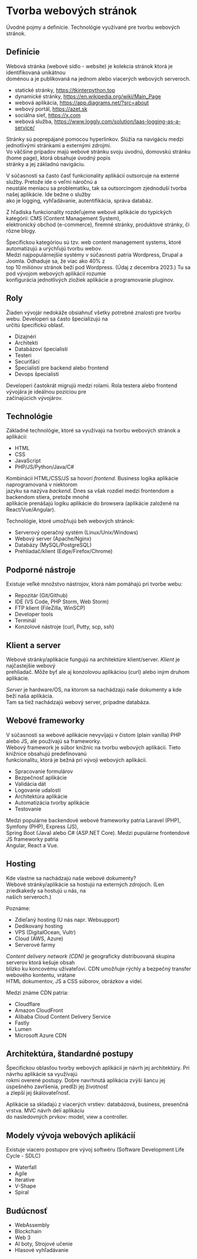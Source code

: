 # Tvorba webových stránok

Úvodné pojmy a definície. Technológie využívané pre tvorbu webových stránok. 

## Definície

Webová stránka (webové sídlo - website) je kolekcia stránok ktorá je identifikovaná unikátnou  
doménou a je publikovaná na jednom alebo viacerých webových serveroch.  

- statické stránky, https://tkinterpython.top
- dynamické stránky, https://en.wikipedia.org/wiki/Main_Page 
- webová aplikácia, https://app.diagrams.net/?src=about
- webový portál, https://azet.sk
- sociálna sieť, https://x.com
- webová služba, https://www.loggly.com/solution/laas-logging-as-a-service/

Stránky sú poprepájané pomocou hyperlinkov. Slúžia na navigáciu medzi jednotlivými stránkami a externými zdrojmi.  
Vo väčšine prípadov majú webové stránku svoju úvodnú, domovskú stránku (home page), ktorá obsahuje úvodný popis  
stránky a jej základnú navigáciu.  

V súčasnosti sa často časť funkcionality aplikácií outsorcuje na externé služby. Pretože ide o veľmi náročnú a  
neustále meniacu sa problematiku, tak sa outsorcingom zjednoduší tvorba našej aplikácie. Ide bežne o služby  
ako je logging, vyhľadávanie, autentifikácia, správa databáz.  

Z hľadiska funkcionality rozdeľujeme webové aplikácie do typických kategórií: CMS (Content Management System),  
elektronický obchod (e-commerce), firemné stránky, produktové stránky, či rôzne blogy.  

Špecifickou kategóriou sú tzv. web content management systems, ktoré automatizujú a urýchľujú tvorbu webov.   
Medzi najpopulárnejšie systémy v súčasnosti patria Wordpress, Drupal a Joomla. Odhaduje sa, že viac ako 40% z  
top 10 miliónov stránok beží pod Wordpress. (Údaj z decembra 2023.) Tu sa pod vývojom webových aplikácií rozumie  
konfigurácia jednotlivých zložiek aplikácie a programovanie pluginov.  

## Roly 

Žiaden vývojár nedokáže obsiahnuť všetky potrebné znalosti pre tvorbu webu. Developeri sa často špecializujú na  
určitú špecifickú oblasť. 

- Dizajnéri
- Architekti
- Databázoví špecialisti
- Testeri
- Securiťáci
- Špecialisti pre backend alebo frontend
- Devops špecialisti

Developeri častokrát migrujú medzi rolami. Rola testera alebo frontend vývojára je ideálnou pozíciou pre  
začínajúcich vývojárov. 


## Technológie

Základné technológie, ktoré sa využívajú na tvorbu webových stránok a aplikácií:

- HTML
- CSS
- JavaScript
- PHP/JS/Python/Java/C#

Kombinácii HTML/CSS/JS sa hovorí *frontend*. Business logika aplikácie naprogramovaná v niektorom  
jazyku sa nazýva *backend*. Dnes sa však rozdiel medzi frontendom a backendom stiera, pretože mnohé  
aplikácie prenášajú logiku aplikácie do browsera (aplikácie založené na React/Vue/Angular).  

Technológie, ktoré umožňujú beh webových stránok:

- Serverový operačný systém (Linux/Unix/Windows)
- Webový server (Apache/Nginx) 
- Databázy (MySQL/PostgreSQL) 
- Prehliadač/klient (Edge/Firefox/Chrome)

## Podporné nástroje

Existuje veľké množstvo nástrojov, ktorá nám pomáhajú pri tvorbe webu:  

- Repozitár (Git/Github)
- IDE (VS Code, PHP Storm, Web Storm)
- FTP klient (FileZilla, WinSCP)
- Developer tools
- Terminál
- Konzolové nástroje (curl, Putty, scp, ssh)
  
## Klient a server

Webové stránky/aplikácie fungujú na architektúre klient/server. *Klient* je najčastejšie webový  
prehliadač. Môže byť ale aj konzolovou aplikáciou (curl) alebo iným druhom aplikácie.  

*Server* je hardware/OS, na ktorom sa nachádzajú naše dokumenty a kde beží naša aplikácia.  
Tam sa tiež nachádzajú webový server, prípadne databáza.  

## Webové frameworky

V súčasnosti sa webové aplikácie nevyvíjajú v čistom (plain vanilla) PHP alebo JS, ale používajú sa frameworky.  
Webový framework je súbor knižníc na tvorbu webových aplikácií. Tieto knižnice obsahujú predefinovanú  
funkcionalitu, ktorá je bežná pri vývoji webových aplikácií.  

- Spracovanie formulárov
- Bezpečnosť aplikácie
- Validácia dát
- Logovanie udalostí
- Architektúra aplikácie
- Automatizácia tvorby aplikácie
- Testovanie

Medzi populárne backendové webové frameworky patria Laravel (PHP), Symfony (PHP), Express (JS),  
Spring Boot (Java) alebo C# (ASP.NET Core). Medzi pupulárne frontendové JS frameworky patria  
Angular, React a Vue.  

## Hosting 

Kde vlastne sa nachádzajú naše webové dokumenty?  
Webové stránky/aplikácie sa hostujú na externých zdrojoch. (Len zriedkakedy sa hostujú u nás, na  
našich serveroch.)  

Poznáme:

- Zdieľaný hosting (U nás napr. Websupport)
- Dedikovaný hosting
- VPS (DigitalOcean, Vultr)
- Cloud (AWS, Azure)
- Serverové farmy

*Content delivery network (CDN)* je geograficky distribuovaná skupina serverov ktorá kešuje obsah  
blízko ku koncovému užívateľovi. CDN umožňuje rýchly a bezpečný transfer webového kontentu, vrátane  
HTML dokumentov, JS a CSS súborov, obrázkov a videí.  

Medzi známe CDN patria:

- Cloudflare
- Amazon CloudFront
- Alibaba Cloud Content Delivery Service
- Fastly
- Lumen
- Microsoft Azure CDN



## Architektúra, štandardné postupy

Špecifickou oblasťou tvorby webových aplikácií je návrh jej architektúry. Pri návrhu aplikácie sa využívajú  
rokmi overené postupy. Dobre navrhnutá aplikácia zvýši šancu jej úspešného zavŕšenia, predĺži jej životnosť   
a zlepší jej škálovateľnosť.  

Aplikácie sa skladajú z viacerých vrstiev: databázová, business, presenčná vrstva. MVC návrh delí aplikáciu  
do nasledovných prvkov: model, view a controller.  

## Modely vývoja webových aplikácií

Existuje viacero postupov pre vývoj softwéru (Software Development Life Cycle - SDLC)

- Waterfall
- Agile
- Iterative
- V-Shape
- Spiral

  
## Budúcnosť

- WebAssembly
- Blockchain
- Web 3
- AI boty, Strojové učenie
- Hlasové vyhľadávanie
